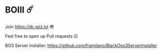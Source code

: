 # BOIII ☄️

Join https://dc.ezz.lol 😎

Feel free to open up Pull requests 😑

BO3 Server installer:
https://github.com/framilano/BlackOps3ServerInstaller
